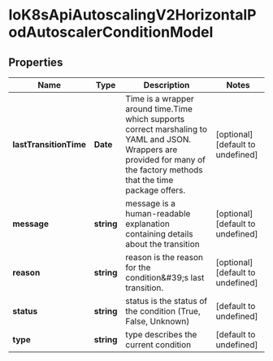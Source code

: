 # IoK8sApiAutoscalingV2HorizontalPodAutoscalerConditionModel

## Properties

Name | Type | Description | Notes
------------ | ------------- | ------------- | -------------
**lastTransitionTime** | **Date** | Time is a wrapper around time.Time which supports correct marshaling to YAML and JSON.  Wrappers are provided for many of the factory methods that the time package offers. | [optional] [default to undefined]
**message** | **string** | message is a human-readable explanation containing details about the transition | [optional] [default to undefined]
**reason** | **string** | reason is the reason for the condition\&#39;s last transition. | [optional] [default to undefined]
**status** | **string** | status is the status of the condition (True, False, Unknown) | [default to undefined]
**type** | **string** | type describes the current condition | [default to undefined]


